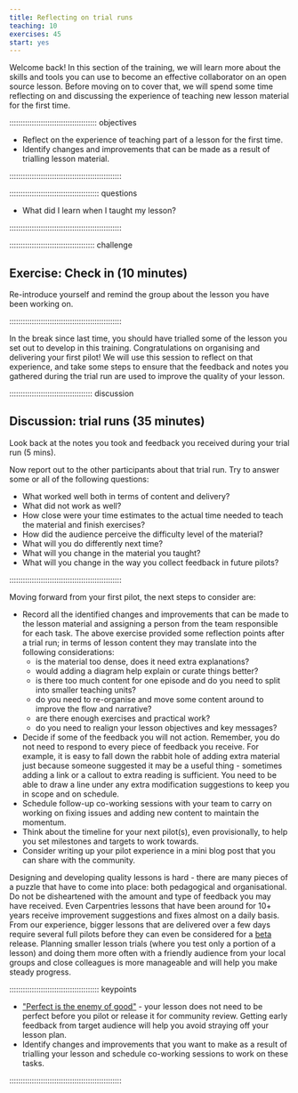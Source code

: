 ```yaml
---
title: Reflecting on trial runs
teaching: 10
exercises: 45
start: yes
---
```


Welcome back!
In this section of the training,
we will learn more about the skills and tools you can use to become
an effective collaborator on an open source lesson.
Before moving on to cover that,
we will spend some time reflecting on and discussing the experience of
teaching new lesson material for the first time.

::::::::::::::::::::::::::::::::::::::: objectives

- Reflect on the experience of teaching part of a lesson for the first time.
- Identify changes and improvements that can be made as a result of trialling lesson material.

::::::::::::::::::::::::::::::::::::::::::::::::::

:::::::::::::::::::::::::::::::::::::::: questions

- What did I learn when I taught my lesson?

::::::::::::::::::::::::::::::::::::::::::::::::::

::::::::::::::::::::::::::::::::::::::  challenge

## Exercise: Check in (10 minutes)

Re-introduce yourself and remind the group about the lesson you have been working on.


::::::::::::::::::::::::::::::::::::::::::::::::::

In the break since last time,
you should have trialled some of the lesson you set out to develop in
this training. Congratulations on organising and delivering your first pilot!
We will use this session to reflect on that experience,
and take some steps to ensure that the feedback and notes you gathered during
the trial run are used to improve the quality of your lesson.

:::::::::::::::::::::::::::::::::::::  discussion

## Discussion: trial runs (35 minutes)

Look back at the notes you took and feedback you received during your trial run (5 mins).

Now report out to the other participants about that trial run.
Try to answer some or all of the following questions:

- What worked well both in terms of content and delivery?
- What did not work as well?
- How close were your time estimates to the actual time needed to teach the material and finish exercises?
- How did the audience perceive the difficulty level of the material?
- What will you do differently next time?
- What will you change in the material you taught?
- What will you change in the way you collect feedback in future pilots?  

::::::::::::::::::::::::::::::::::::::::::::::::::

Moving forward from your first pilot, the next steps to consider are:

- Record all the identified changes and improvements that can be made to the lesson material and assigning a person from the team responsible for each task. The above exercise provided some reflection points after a trial run; in terms of lesson content they may translate into the following considerations:
  - is the material too dense, does it need extra explanations?
  - would adding a diagram help explain or curate things better?
  - is there too much content for one episode and do you need to split into smaller teaching units?
  - do you need to re-organise and move some content around to improve the flow and narrative?
  - are there enough exercises and practical work? 
  - do you need to realign your lesson objectives and key messages?
- Decide if some of the feedback you will not action. Remember, you do not need to respond to every piece of feedback you receive. For example, it is easy to fall down the rabbit hole of adding extra material just because someone suggested it may be a useful thing - sometimes adding a link or a callout to extra reading is sufficient. You need to be able to draw a line under any extra modification suggestions to keep you in scope and on schedule. 
- Schedule follow-up co-working sessions with your team to carry on working on fixing issues and adding new content to maintain the momentum.
- Think about the timeline for your next pilot(s), even provisionally, to help you set milestones and targets to work towards.
- Consider writing up your pilot experience in a mini blog post that you can share with the community.

Designing and developing quality lessons is hard - there are many pieces of a puzzle that have to come into place: both pedagogical and organisational. Do not be disheartened with the amount and type of feedback you may have received. Even Carpentries lessons that have been around for 10+ years receive improvement suggestions and fixes almost on a daily basis. From our experience, bigger lessons that are delivered over a few days require several full pilots before they can even be considered for a [beta](https://carpentries.github.io/curriculum-development/the-lesson-life-cycle.html) release. Planning smaller lesson trials (where you test only a portion of a lesson) and doing them more often with a friendly audience from your local groups and close colleagues is more manageable and will help you make steady progress.

:::::::::::::::::::::::::::::::::::::::: keypoints

- ["Perfect is the enemy of good"](https://en.wikipedia.org/wiki/Perfect_is_the_enemy_of_good) - your lesson does not need to be perfect before you pilot or release it for community review. Getting early feedback from target audience will help you avoid straying off your lesson plan.
- Identify changes and improvements that you want to make as a result of trialling your lesson and schedule co-working sessions to work on these tasks.

::::::::::::::::::::::::::::::::::::::::::::::::::


